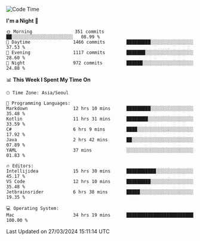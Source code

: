 <!--START_SECTION:waka-->
![Code Time](http://img.shields.io/badge/Code%20Time-583%20hrs%2027%20mins-blue)

**I'm a Night 🦉** 

```text
🌞 Morning                351 commits         ██░░░░░░░░░░░░░░░░░░░░░░░   08.99 % 
🌆 Daytime                1466 commits        █████████░░░░░░░░░░░░░░░░   37.53 % 
🌃 Evening                1117 commits        ███████░░░░░░░░░░░░░░░░░░   28.60 % 
🌙 Night                  972 commits         ██████░░░░░░░░░░░░░░░░░░░   24.88 % 
```


📊 **This Week I Spent My Time On** 

```text
🕑︎ Time Zone: Asia/Seoul

💬 Programming Languages: 
Markdown                 12 hrs 10 mins      █████████░░░░░░░░░░░░░░░░   35.48 % 
Kotlin                   11 hrs 31 mins      ████████░░░░░░░░░░░░░░░░░   33.59 % 
C#                       6 hrs 9 mins        ████░░░░░░░░░░░░░░░░░░░░░   17.92 % 
Java                     2 hrs 42 mins       ██░░░░░░░░░░░░░░░░░░░░░░░   07.89 % 
YAML                     37 mins             ░░░░░░░░░░░░░░░░░░░░░░░░░   01.83 % 

🔥 Editors: 
Intellijidea             15 hrs 30 mins      ███████████░░░░░░░░░░░░░░   45.17 % 
VS Code                  12 hrs 10 mins      █████████░░░░░░░░░░░░░░░░   35.48 % 
Jetbrainsrider           6 hrs 38 mins       █████░░░░░░░░░░░░░░░░░░░░   19.35 % 

💻 Operating System: 
Mac                      34 hrs 19 mins      █████████████████████████   100.00 % 
```


 Last Updated on 27/03/2024 15:11:14 UTC
<!--END_SECTION:waka-->
